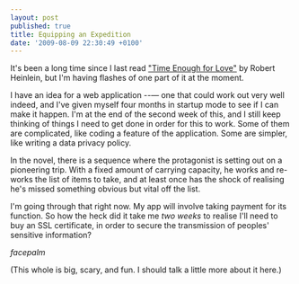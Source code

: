 ```yaml
---
layout: post
published: true
title: Equipping an Expedition
date: '2009-08-09 22:30:49 +0100'
---
```


It's been a long time since I last read ["Time Enough for Love"](http://en.wikipedia.org/wiki/Time_Enough_for_Love) by Robert
Heinlein, but I'm having flashes of one part of it at the moment.

I have an idea for a web application --— one that could work out very well
indeed, and I've given myself four months in startup mode to see if I
can make it happen. I'm at the end of the second week of this, and I
still keep thinking of things I need to get done in order for this to
work. Some of them are complicated, like coding a feature of the
application. Some are simpler, like writing a data privacy policy.

In the novel, there is a sequence where the protagonist is setting out
on a pioneering trip. With a fixed amount of carrying capacity, he works
and re-works the list of items to take, and at least once has the shock
of realising he's missed something obvious but vital off the list.

I'm going through that right now. My app will involve taking payment for
its function. So how the heck did it take me *two weeks* to realise I'll
need to buy an SSL certificate, in order to secure the transmission of
peoples' sensitive information?

*facepalm*

(This whole is big, scary, and fun. I should talk a little more about it
here.)
